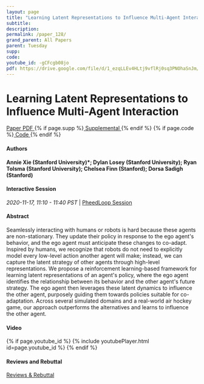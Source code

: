 ```yaml
---
layout: page
title: "Learning Latent Representations to Influence Multi-Agent Interaction"
subtitle: 
description:
permalink: /paper_128/
grand_parent: All Papers
parent: Tuesday
supp: 
code: 
youtube_id: -gCFcgb08jo
pdf: https://drive.google.com/file/d/1_ezqLLEv4HLtj9vflRj0sq3PNOhaSnJm/view
---
```


# Learning Latent Representations to Influence Multi-Agent Interaction

<a href="https://drive.google.com/file/d/1_ezqLLEv4HLtj9vflRj0sq3PNOhaSnJm/view" target="_blank" rel="noopener noreferrer" class="btn btn-blue"><i class="fa fa-file-text-o" aria-hidden="true"></i> Paper PDF </a> {% if page.supp %}<a href="" target="_blank" rel="noopener noreferrer" class="btn btn-green"><i class="fa fa-file-text-o" aria-hidden="true"></i> Supplemental </a>{% endif %} {% if page.code %}<a href="" target="_blank" rel="noopener noreferrer" class="btn"><i class="fa fa-github" aria-hidden="true"></i> Code </a>{% endif %} 

#### Authors
**Annie Xie (Stanford University)*; Dylan Losey (Stanford University); Ryan Tolsma (Stanford University); Chelsea Finn (Stanford); Dorsa Sadigh (Stanford)**

#### Interactive Session
<em>2020-11-17, 11:10 - 11:40 PST </em> | <a href="https://pheedloop.com/corl2020/virtual/?page=sessions&section=SESKUERXVII83SVEN" target="_blank" rel="noopener noreferrer"> PheedLoop Session <i class="fa fa-external-link" aria-hidden="true"></i> </a> 

#### Abstract
Seamlessly interacting with humans or robots is hard because these agents are non-stationary. They update their policy in response to the ego agent's behavior, and the ego agent must anticipate these changes to co-adapt. Inspired by humans, we recognize that robots do not need to explicitly model every low-level action another agent will make; instead, we can capture the latent strategy of other agents through high-level representations. We propose a reinforcement learning-based framework for learning latent representations of an agent's policy, where the ego agent identifies the relationship between its behavior and the other agent's future strategy. The ego agent then leverages these latent dynamics to influence the other agent, purposely guiding them towards policies suitable for co-adaptation. Across several simulated domains and a real-world air hockey game, our approach outperforms the alternatives and learns to influence the other agent.

#### Video
{% if page.youtube_id %}
{% include youtubePlayer.html id=page.youtube_id %}
{% endif %}

#### Reviews and Rebuttal
<a href="https://drive.google.com/file/d/1R1L8PKySb7nlMOhOiyeObHEYyFfxVzsI/view" target="_blank" rel="noopener noreferrer" class="btn btn-purple"><i class="fa fa-pencil-square-o" aria-hidden="true"></i> Reviews & Rebuttal </a>

